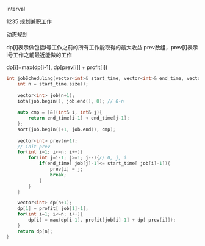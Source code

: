 
interval

1235 规划兼职工作

动态规划

dp[i]表示做包括i号工作之前的所有工作能取得的最大收益
prev数组，prev[i]表示i号工作之前最近能做的工作

dp[i]=max(dp[i-1], dp[prev[i]] + profit[i])

```cpp
int jobScheduling(vector<int>& start_time, vector<int>& end_time, vector<int>& profit) {
    int n = start_time.size();
    
    vector<int> job(n+1);
    iota(job.begin(), job.end(), 0); // 0-n
    
    auto cmp = [&](int& i, int& j){
        return end_time[i-1] < end_time[j-1];
    };
    sort(job.begin()+1, job.end(), cmp);
    
    vector<int> prev(n+1);
    // init prev
    for(int i=1; i<=n; i++){
        for(int j=i-1; j>=1; j--){// 0, j, i
            if(end_time[ job[j]-1]<= start_time[ job[i]-1]){
                prev[i] = j;
                break;
            }
        }
    }

    vector<int> dp(n+1);
    dp[1] = profit[ job[1]-1];
    for(int i=1; i<=n; i++){
        dp[i] = max(dp[i-1], profit[job[i]-1] + dp[ prev[i]]);
    }
    return dp[n];
}
```

```cpp

```

```cpp

```

```cpp

```

```cpp

```

```cpp

```

```cpp

```


```cpp

```


```cpp

```

```cpp

```


```cpp

```

```cpp

```

```cpp

```

```cpp

```

```cpp

```

```cpp

```


```cpp

```

```cpp

```


```cpp

```

```cpp

```

```cpp

```


```cpp

```

```cpp

```

```cpp

```

```cpp

```

```cpp

```

```cpp

```




